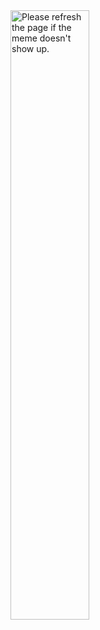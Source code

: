<img src='https://random-memer.herokuapp.com/' title="Meme" alt="Please refresh the page if the meme doesn't show up." style="width:50%;height:50%">
